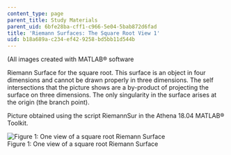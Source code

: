 ```yaml
---
content_type: page
parent_title: Study Materials
parent_uid: 6bfe28ba-cff1-c966-5e04-5bab872d6fad
title: 'Riemann Surfaces: The Square Root View 1'
uid: b18a689a-c234-ef42-9258-bd5bb11d544b
---
```


(All images created with MATLAB® software

Riemann Surface for the square root. This surface is an object in four dimensions and cannot be drawn properly in three dimensions. The self intersections that the picture shows are a by-product of projecting the surface on three dimensions. The only singularity in the surface arises at the origin (the branch point).

Picture obtained using the script RiemannSur in the Athena 18.04 MATLAB® Toolkit.

![Figure 1: One view of a square root Riemann Surface](/courses/mathematics/18-04-complex-variables-with-applications-fall-1999/study-materials/riem_sqrt_Z_bvH.GIF)  
Figure 1: One view of a square root Riemann Surface